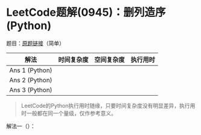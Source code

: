 # LeetCode题解(0945)：删列造序(Python)

题目：[原题链接](https://leetcode-cn.com/problems/delete-columns-to-make-sorted/)（简单）

| 解法           | 时间复杂度 | 空间复杂度 | 执行用时 |
| -------------- | ---------- | ---------- | -------- |
| Ans 1 (Python) |            |            |          |
| Ans 2 (Python) |            |            |          |
| Ans 3 (Python) |            |            |          |

>  LeetCode的Python执行用时随缘，只要时间复杂度没有明显差异，执行用时一般都在同一个量级，仅作参考意义。

解法一（）：

